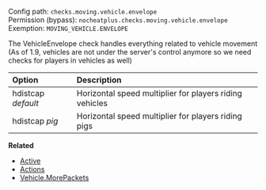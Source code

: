 Config path: `checks.moving.vehicle.envelope`  
Permission (bypass): `nocheatplus.checks.moving.vehicle.envelope`  
Exemption: `MOVING_VEHICLE.ENVELOPE`  

The VehicleEnvelope check handles everything related to vehicle movement (As of 1.9, vehicles are not under the server's control anymore so we need checks for players in vehicles as well)                              

| Option | Description |
| :----- | :--------- |
| hdistcap _default_ | Horizontal speed multiplier for players riding vehicles|
| hdistcap _pig_ | Horizontal speed multiplier for players riding pigs|

**Related**  
* [Active](https://github.com/Updated-NoCheatPlus/Docs/blob/master/Settings/General.md#active)
* [Actions](https://github.com/Updated-NoCheatPlus/Docs/blob/master/Settings/General.md#actions)
* [Vehicle.MorePackets](https://github.com/Updated-NoCheatPlus/Docs/blob/master/Settings/Checks/%5BMoving-Vehicle%5D-Morepackets.md)
